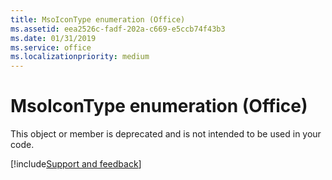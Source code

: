 ```yaml
---
title: MsoIconType enumeration (Office)
ms.assetid: eea2526c-fadf-202a-c669-e5ccb74f43b3
ms.date: 01/31/2019
ms.service: office
ms.localizationpriority: medium
---
```



# MsoIconType enumeration (Office)

This object or member is deprecated and is not intended to be used in your code.

[!include[Support and feedback](~/includes/feedback-boilerplate.md)]